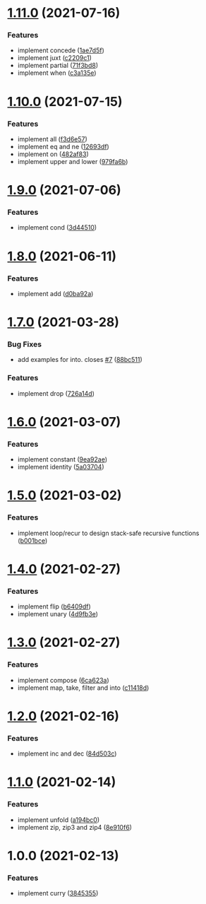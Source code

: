 # [1.11.0](https://github.com/customcommander/functionaut/compare/v1.10.0...v1.11.0) (2021-07-16)


### Features

* implement concede ([1ae7d5f](https://github.com/customcommander/functionaut/commit/1ae7d5f4b867f3301bf4823c403ac46826c401b8))
* implement juxt ([c2209c1](https://github.com/customcommander/functionaut/commit/c2209c199d075863fdc0e44c5e8e20a16e7391c5))
* implement partial ([71f3bd8](https://github.com/customcommander/functionaut/commit/71f3bd84d7885c7439fc8f346e34a10388da420e))
* implement when ([c3a135e](https://github.com/customcommander/functionaut/commit/c3a135e3ae8e859cfcd22482b88699748ad7d7ed))

# [1.10.0](https://github.com/customcommander/functionaut/compare/v1.9.0...v1.10.0) (2021-07-15)


### Features

* implement all ([f3d6e57](https://github.com/customcommander/functionaut/commit/f3d6e579165b38d4941f86ffb3ee345c0b84174b))
* implement eq and ne ([12693df](https://github.com/customcommander/functionaut/commit/12693dfdc938c6c618dd83e835907f845a6c423f))
* implement on ([482af83](https://github.com/customcommander/functionaut/commit/482af83ca9653d1cf61143973fe9e2f19e3a0e51))
* implement upper and lower ([979fa6b](https://github.com/customcommander/functionaut/commit/979fa6bf47a067c7bc607ad7ea61306c8ffe88f9))

# [1.9.0](https://github.com/customcommander/functionaut/compare/v1.8.0...v1.9.0) (2021-07-06)


### Features

* implement cond ([3d44510](https://github.com/customcommander/functionaut/commit/3d445102fd7b1e1528e097eb32fa42d16e3f02b2))

# [1.8.0](https://github.com/customcommander/functionaut/compare/v1.7.0...v1.8.0) (2021-06-11)


### Features

* implement add ([d0ba92a](https://github.com/customcommander/functionaut/commit/d0ba92a1e38652a5242a6920285ba48dcce54038))

# [1.7.0](https://github.com/customcommander/functionaut/compare/v1.6.0...v1.7.0) (2021-03-28)


### Bug Fixes

* add examples for into. closes [#7](https://github.com/customcommander/functionaut/issues/7) ([88bc511](https://github.com/customcommander/functionaut/commit/88bc511e1af173a1b1d85db9d42abdb7912a1824))


### Features

* implement drop ([726a14d](https://github.com/customcommander/functionaut/commit/726a14d8a4bfa75883739c582ceea05fb239c389))

# [1.6.0](https://github.com/customcommander/functionaut/compare/v1.5.0...v1.6.0) (2021-03-07)


### Features

* implement constant ([9ea92ae](https://github.com/customcommander/functionaut/commit/9ea92ae61a75da3bfd1f274332345c881304b0bf))
* implement identity ([5a03704](https://github.com/customcommander/functionaut/commit/5a0370457228b44c65589ed532dcc247229dc54c))

# [1.5.0](https://github.com/customcommander/functionaut/compare/v1.4.0...v1.5.0) (2021-03-02)


### Features

* implement loop/recur to design stack-safe recursive functions ([b001bce](https://github.com/customcommander/functionaut/commit/b001bceb92754ffe475bc3bd7fbc110752384bde))

# [1.4.0](https://github.com/customcommander/functionaut/compare/v1.3.0...v1.4.0) (2021-02-27)


### Features

* implement flip ([b6409df](https://github.com/customcommander/functionaut/commit/b6409dfc976d4b0daee6703830dd6c9d0c9c345a))
* implement unary ([4d9fb3e](https://github.com/customcommander/functionaut/commit/4d9fb3e5f105a4bbce3bc2b2466059647fd27759))

# [1.3.0](https://github.com/customcommander/functionaut/compare/v1.2.0...v1.3.0) (2021-02-27)


### Features

* implement compose ([6ca623a](https://github.com/customcommander/functionaut/commit/6ca623aa7155d2c0695118df725cddad5a404126))
* implement map, take, filter and into ([c11418d](https://github.com/customcommander/functionaut/commit/c11418db6f8f2b92156b2b881870a6630a461d50))

# [1.2.0](https://github.com/customcommander/functionaut/compare/v1.1.0...v1.2.0) (2021-02-16)


### Features

* implement inc and dec ([84d503c](https://github.com/customcommander/functionaut/commit/84d503cbd119300cf3b271124b531614fca7a6dc))

# [1.1.0](https://github.com/customcommander/functionaut/compare/v1.0.0...v1.1.0) (2021-02-14)


### Features

* implement unfold ([a194bc0](https://github.com/customcommander/functionaut/commit/a194bc096ce8d86152616b56b392bba24a26cca3))
* implement zip, zip3 and zip4 ([8e910f6](https://github.com/customcommander/functionaut/commit/8e910f6d53dc59e3c6d2d7aa35e6a02a2f885ed5))

# 1.0.0 (2021-02-13)


### Features

* implement curry ([3845355](https://github.com/customcommander/functionaut/commit/38453557702e4814c123f41507d3b08e09df216a))
